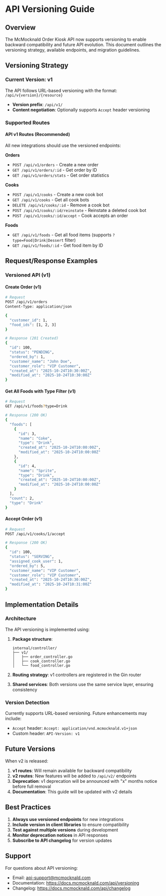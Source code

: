 # API Versioning Guide

## Overview

The McMocknald Order Kiosk API now supports versioning to enable backward compatibility and future API evolution. This document outlines the versioning strategy, available endpoints, and migration guidelines.

## Versioning Strategy

### Current Version: v1

The API follows URL-based versioning with the format: `/api/v{version}/{resource}`

- **Version prefix**: `/api/v1/`
- **Content negotiation**: Optionally supports `Accept` header versioning

### Supported Routes

#### API v1 Routes (Recommended)

All new integrations should use the versioned endpoints:

**Orders**
- `POST /api/v1/orders` - Create a new order
- `GET /api/v1/orders/:id` - Get order by ID
- `GET /api/v1/orders/stats` - Get order statistics

**Cooks**
- `POST /api/v1/cooks` - Create a new cook bot
- `GET /api/v1/cooks` - Get all cook bots
- `DELETE /api/v1/cooks/:id` - Remove a cook bot
- `POST /api/v1/cooks/:id/reinstate` - Reinstate a deleted cook bot
- `POST /api/v1/cooks/:id/accept` - Cook accepts an order

**Foods**
- `GET /api/v1/foods` - Get all food items (supports `?type=Food|Drink|Dessert` filter)
- `GET /api/v1/foods/:id` - Get food item by ID

## Request/Response Examples

### Versioned API (v1)

#### Create Order (v1)
```bash
# Request
POST /api/v1/orders
Content-Type: application/json

{
  "customer_id": 1,
  "food_ids": [1, 2, 3]
}

# Response (201 Created)
{
  "id": 100,
  "status": "PENDING",
  "ordered_by": 1,
  "customer_name": "John Doe",
  "customer_role": "VIP Customer",
  "created_at": "2025-10-24T10:30:00Z",
  "modified_at": "2025-10-24T10:30:00Z"
}
```

#### Get All Foods with Type Filter (v1)
```bash
# Request
GET /api/v1/foods?type=Drink

# Response (200 OK)
{
  "foods": [
    {
      "id": 3,
      "name": "Coke",
      "type": "Drink",
      "created_at": "2025-10-24T10:00:00Z",
      "modified_at": "2025-10-24T10:00:00Z"
    },
    {
      "id": 4,
      "name": "Sprite",
      "type": "Drink",
      "created_at": "2025-10-24T10:00:00Z",
      "modified_at": "2025-10-24T10:00:00Z"
    }
  ],
  "count": 2,
  "type": "Drink"
}
```

#### Accept Order (v1)
```bash
# Request
POST /api/v1/cooks/1/accept

# Response (200 OK)
{
  "id": 100,
  "status": "SERVING",
  "assigned_cook_user": 1,
  "ordered_by": 5,
  "customer_name": "VIP Customer",
  "customer_role": "VIP Customer",
  "created_at": "2025-10-24T10:30:00Z",
  "modified_at": "2025-10-24T10:31:00Z"
}
```

## Implementation Details

### Architecture

The API versioning is implemented using:

1. **Package structure**:
   ```
   internal/controller/
   ├── v1/
   │   ├── order_controller.go
   │   ├── cook_controller.go
   │   └── food_controller.go
   ```

2. **Routing strategy**: v1 controllers are registered in the Gin router

3. **Shared services**: Both versions use the same service layer, ensuring consistency

### Version Detection

Currently supports URL-based versioning. Future enhancements may include:

- `Accept` header: `Accept: application/vnd.mcmocknald.v1+json`
- Custom header: `API-Version: v1`

## Future Versions

When v2 is released:

1. **v1 routes**: Will remain available for backward compatibility
2. **v2 routes**: New features will be added to `/api/v2/` endpoints
3. **Deprecation**: v1 deprecation will be announced with "x" months notice before full removal
4. **Documentation**: This guide will be updated with v2 details

## Best Practices

1. **Always use versioned endpoints** for new integrations
2. **Include version in client libraries** to ensure compatibility
3. **Test against multiple versions** during development
4. **Monitor deprecation notices** in API responses
5. **Subscribe to API changelog** for version updates

## Support

For questions about API versioning:
- Email: api-support@mcmocknald.com
- Documentation: https://docs.mcmocknald.com/api/versioning
- Changelog: https://docs.mcmocknald.com/api/changelog
